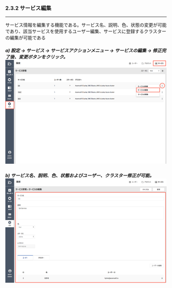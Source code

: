 ### 2.3.2 サービス編集

---

サービス情報を編集する機能である。サービス名、説明、色、状態の変更が可能であり、該当サービスを使用するユーザー編集、サービスに登録するクラスターの編集が可能である

##### a\) 設定 → サービス → サービスアクションメニュー → サービスの編集 → 修正完了後、変更ボタンをクリック。![](/assets/JP/2.5/2.3.2_1.png)

##### b\) サービス名、説明、色、状態およびユーザー、クラスター修正が可能。![](/assets/JP/2.5/2.3.2_2.png)



